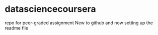 # datasciencecoursera
repo for peer-graded assignment
New to github and now setting up the readme file
